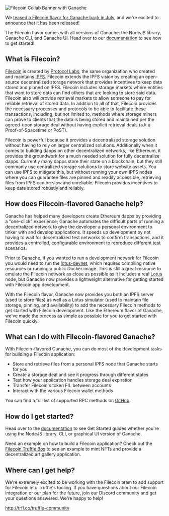 ![Filecoin Collab Banner with Ganache](/img/blog/ganache-now-comes-with-the-filecoin-flavor/blog-header.png)

We [teased a Filecoin flavor for Ganache back in July](/blog/announcing-collaboration-with-filecoin#filecoin-flavored-ganache-simulate-filecoin-summer-fall-winter-), and we're excited to announce that it has been released!

The Filecoin flavor comes with all versions of Ganache: the NodeJS library, Ganache CLI, and Ganache UI. Head over to our [documentation](/docs/filecoin/ganache/overview) to see how to get started!

## What is Filecoin?

[Filecoin](https://filecoin.io/) is created by [Protocol Labs](https://protocol.ai/), the same organization who created and maintains [IPFS](https://ipfs.io/). Filecoin extends the IPFS vision by creating an open-source decentralized storage network that provides incentives to keep data stored and pinned on IPFS. Filecoin includes storage markets where entities that want to store data can find others that are looking to store said data. Filecoin also will provide retrieval markets to allow someone to pay for reliable retrieval of stored data<!-- TODO: is this statement true? I don't believe retrieval markets exist today-->. In addition to all of that, Filecoin provides the necessary processes and protocols to be able to facilitate these transactions, including, but not limited to, methods where storage miners can prove to clients that the data is being stored and maintained per the agreed-upon storage deal without having explicit retrieval deals (a.k.a Proof-of-Spacetime or PoST).

Filecoin is powerful because it provides a decentralized storage solution without having to rely on larger centralized solutions. Additionally when it comes to building dapps on other decentralized networks, like Ethereum, it provides the groundwork for a much needed solution for fully decentralize dapps. Currently many dapps store their state on a blockchain, but they still commonly use centralized storage solutions to store website assets. You can use IPFS to mitigate this, but without running your own IPFS nodes where you can guarantee files are pinned and readily accessible, retrieving files from IPFS can be slow and unreliable. Filecoin provides incentives to keep data stored robustly and reliably.

## How does Filecoin-flavored Ganache help?

Ganache has helped many developers create Ethereum dapps by providing a "one-click" experience; Ganache automates the difficult parts of running a decentralized network to give the developer a personal environment to tinker with and develop applications. It speeds up development by not having to wait for decentralized test networks to confirm transactions, and it provides a controlled, configurable environment to reproduce different test scenarios.

Prior to Ganache, if you wanted to run a development network for Filecoin you would need to run the [lotus-devnet](https://github.com/textileio/lotus-devnet), which requires compiling native resources or running a public Docker image. This is still a great resource to emulate the Filecoin network as close as possible as it includes a real [Lotus](https://docs.filecoin.io/get-started/lotus/) node, but Ganache now provides a lightweight alternative for getting started with Filecoin app development.

With the Filecoin flavor, Ganache now provides you both an IPFS server (used to store files) as well as a Lotus simulator (used to maintain file storage, pinning, and availability) to add the necessary Filecoin methods to get started with Filecoin development. Like the Ethereum flavor of Ganache, we've made the process as simple as possible for you to get started with Filecoin quickly.

## What can I do with Filecoin-flavored Ganache?

With Filecoin-flavored Ganache, you can do most of the development tasks for building a Filecoin application:
- Store and retrieve files from a personal IPFS node that Ganache starts for you
- Create a storage deal and see it progress through different states
- Test how your application handles storage deal expiration
- Transfer Filecoin's token FIL between accounts
- Interact with the various Filecoin wallet methods

<!-- TODO: change the branch for this link once the Filecoin PR has been merged (ideally should target `master`) -->
You can find a full list of supported RPC methods on [GitHub](https://github.com/trufflesuite/ganache-core/tree/filecoin/src/chains/filecoin/filecoin#supported-rpc-methods).

## How do I get started?

Head over to the [documentation](/docs/filecoin/ganache/overview) to see Get Started guides whether you're using the NodeJS library, CLI, or graphical UI version of Ganache.

Need an example on how to build a Filecoin application? Check out the [Filecoin Truffle Box](https://github.com/truffle-box/filecoin-box) to see an example to mint NFTs and provide a decentralized art gallery application.

## Where can I get help?

We're extremely excited to be working with the Filecoin team to add support for Filecoin into Truffle's tooling. If you have questions about our Filecoin integration or our plan for the future, join our Discord community and get your questions answered. We're happy to help!

http://trfl.co/truffle-community
